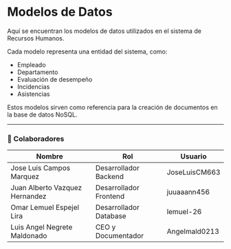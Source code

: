# Modelos de Datos

Aquí se encuentran los modelos de datos utilizados en el sistema de Recursos Humanos.

Cada modelo representa una entidad del sistema, como:
- Empleado
- Departamento
- Evaluación de desempeño
- Incidencias
- Asistencias

Estos modelos sirven como referencia para la creación de documentos en la base de datos NoSQL.

---

### 👥 Colaboradores

| Nombre                        | Rol                          | Usuario               |  
|-------------------------------|------------------------------|-----------------------|  
| Jose Luis Campos Marquez      | Desarrollador Backend        | JoseLuisCM663         |  
| Juan Alberto Vazquez Hernandez | Desarrollador Frontend       | juuaaann456           |  
| Omar Lemuel Espejel Lira       | Desarrollador Database       | lemuel-26             |  
| Luis Angel Negrete Maldonado   | CEO y Documentador           | Angelmald0213         |  
